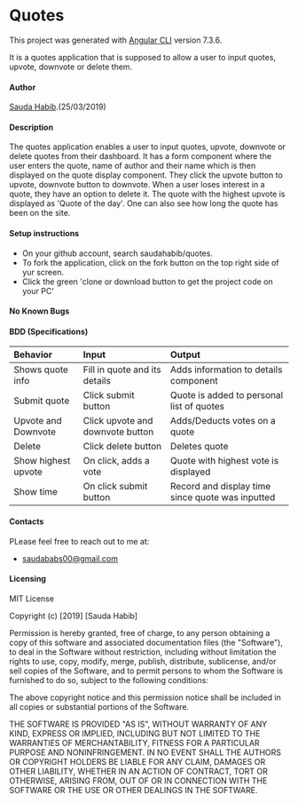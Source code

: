 # Quotes

This project was generated with [Angular CLI](https://github.com/angular/angular-cli) version 7.3.6.

It is a quotes application that is supposed to allow a user to input quotes, upvote, downvote or delete them.
#### Author
[Sauda Habib](https://github.com/saudahabib).(25/03/2019)
#### Description
The quotes application enables a user to input quotes, upvote, downvote or delete quotes from their dashboard. It has a form component where the user enters the quote, name of author and their name which is then displayed on the quote display component. They click the upvote button to upvote, downvote button to downvote. When a user loses interest in a quote, they have an option to delete it. The quote with the highest upvote is displayed as 'Quote of the day'. One can also see how long the quote has been on the site.

#### Setup instructions
* On your github account, search saudahabib/quotes.
* To fork the application, click on the fork button on the top right side of yur screen.
* Click the green 'clone or download button to get the project code on your PC'

#### No Known Bugs

#### BDD (Specifications)
| Behavior     | Input     | Output|
| :------------- | :------------- |:--------|
| Shows quote info    | Fill in quote and its details      | Adds information to details component|
| Submit quote| Click submit button| Quote is added to personal list of quotes|
| Upvote and Downvote| Click upvote and downvote button | Adds/Deducts votes on a quote|
|Delete| Click delete button| Deletes quote|
| Show highest upvote| On click, adds a vote| Quote with highest vote is displayed|
| Show time| On click submit button| Record and display time since quote was inputted|

#### Contacts
PLease feel free to reach out to me at:
* saudababs00@gmail.com

#### Licensing
MIT License

Copyright (c) [2019] [Sauda Habib]

Permission is hereby granted, free of charge, to any person obtaining a copy
of this software and associated documentation files (the "Software"), to deal
in the Software without restriction, including without limitation the rights
to use, copy, modify, merge, publish, distribute, sublicense, and/or sell
copies of the Software, and to permit persons to whom the Software is
furnished to do so, subject to the following conditions:

The above copyright notice and this permission notice shall be included in all
copies or substantial portions of the Software.

THE SOFTWARE IS PROVIDED "AS IS", WITHOUT WARRANTY OF ANY KIND, EXPRESS OR
IMPLIED, INCLUDING BUT NOT LIMITED TO THE WARRANTIES OF MERCHANTABILITY,
FITNESS FOR A PARTICULAR PURPOSE AND NONINFRINGEMENT. IN NO EVENT SHALL THE
AUTHORS OR COPYRIGHT HOLDERS BE LIABLE FOR ANY CLAIM, DAMAGES OR OTHER
LIABILITY, WHETHER IN AN ACTION OF CONTRACT, TORT OR OTHERWISE, ARISING FROM,
OUT OF OR IN CONNECTION WITH THE SOFTWARE OR THE USE OR OTHER DEALINGS IN THE
SOFTWARE.
